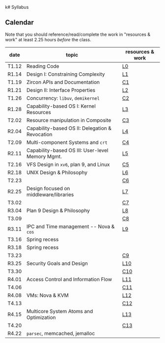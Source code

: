 k# Syllabus

## Calendar

Note that you should reference/read/complete the work in "resources & work" at least 2.25 hours *before* the class.

| date  | topic                                            | resources & work                                                     |
| ---   | ---                                              | ---                                                                  |
| T1.12 | Reading Code                                     | [L0](./work.md#l0-reading-code)                                      |
| R1.14 | Design I: Constraining Complexity                | [L1](./work.md#l1-constraining-system-complexity)                    |
| T1.19 | Zircon APIs and Documentation                    | [C1](./work.md#c1-reading-documentation-event-management-and-zircon) |
| R1.21 | Design II: Interface Properties                  | [L2](./work.md#l2-interface-properties)                              |
| T1.26 | Concurrency: `libuv`, `demikernel`               | [C2](./work.md#c2-concurrency-on-servers)                            |
| R1.28 | Capability-based OS I: Kernel Resources          | [L3](./work.md#l3-capability-based-os-design-i)                      |
| T2.02 | Resource manipulation in Composite               | [C3](./work.md#c3-composite-runtime)                                 |
| R2.04 | Capability-based OS II: Delegation & Revocation  | [L4](./work.md#l4-capability-delegation-and-revocation)                                                      |
| T2.09 | Multi-component Systems and `crt`                | [C4](./work.md#c4-using-the-crt-for-system-construction)                                                      |
| R2.11 | Capability-based OS III: User-level Memory Mgmt. | [L5](./work.md#l5-user-level-management-of-kernel-memory)                                                      |
| T2.16 | VFS Design in `xv6`, plan 9, and Linux           | [C5](./work.md)                                                      |
| R2.18 | UNIX Design & Philosophy                         | [L6](./work.md)                                                      |
| T2.23 |                                                  | [C6](./work.md)                                                      |
| R2.25 | Design focused on middleware/libraries           | [L7](./work.md)                                                      |
| T3.02 |                                                  | [C7](./work.md)                                                      |
| R3.04 | Plan 9 Design & Philosophy                       | [L8](./work.md)                                                      |
| T3.09 |                                                  | [C8](./work.md)                                                      |
| R3.11 | IPC and Time management -- Nova & `cos`          | [L9](./work.md)                                                      |
| T3.16 | Spring recess                                    |                                                                      |
| R3.18 | Spring recess                                    |                                                                      |
| T3.23 |                                                  | [C9](./work.md)                                                      |
| R3.25 | Security Goals and Design                        | [L10](./work.md)                                                     |
| T3.30 |                                                  | [C10](./work.md)                                                      |
| R4.01 | Access Control and Information Flow              | [L11](./work.md)                                                     |
| T4.06 |                                                  | [C11](./work.md)                                                     |
| R4.08 | VMs: Nova & KVM                                  | [L12](./work.md)                                                     |
| T4.13 |                                                  | [C12](./work.md)                                                     |
| R4.15 | Multicore System Atoms and Optimization          | [L13](./work.md)                                                     |
| T4.20 |                                                  | [C13](./work.MD)                                                     |
| R4.22 | `parsec`, memcached, jemalloc                    |                                                                      |
